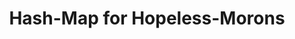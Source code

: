 ---
layout: post
title: Hash-Map for Hopeless-Morons
description: join me on a journey to competency
summary: jack of all trades, master of none
tags: coding learning leetcode AS4AS
---